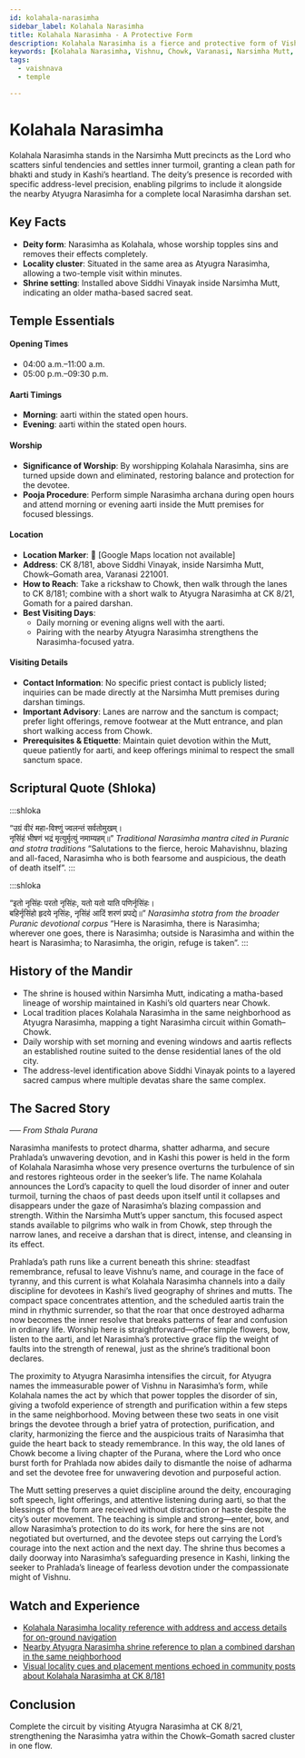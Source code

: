 ```yaml
---
id: kolahala-narasimha
sidebar_label: Kolahala Narasimha
title: Kolahala Narasimha - A Protective Form
description: Kolahala Narasimha is a fierce and protective form of Vishnu whose worship in Varanasi overturns sins and inner turmoil.
keywords: [Kolahala Narasimha, Vishnu, Chowk, Varanasi, Narsimha Mutt, sin, protection, Atyugra Narasimha]
tags:
  - vaishnava
  - temple

---
```


# Kolahala Narasimha
Kolahala Narasimha stands in the Narsimha Mutt precincts as the Lord who scatters sinful tendencies and settles inner turmoil, granting a clean path for bhakti and study in Kashi’s heartland. The deity’s presence is recorded with specific address-level precision, enabling pilgrims to include it alongside the nearby Atyugra Narasimha for a complete local Narasimha darshan set.

## Key Facts

* **Deity form**: Narasimha as Kolahala, whose worship topples sins and removes their effects completely.
* **Locality cluster**: Situated in the same area as Atyugra Narasimha, allowing a two-temple visit within minutes.
* **Shrine setting**: Installed above Siddhi Vinayak inside Narsimha Mutt, indicating an older matha-based sacred seat.

## Temple Essentials

#### Opening Times
* 04:00 a.m.–11:00 a.m.
* 05:00 p.m.–09:30 p.m.

#### Aarti Timings
* **Morning**: aarti within the stated open hours.
* **Evening**: aarti within the stated open hours.

#### Worship
* **Significance of Worship**: By worshipping Kolahala Narasimha, sins are turned upside down and eliminated, restoring balance and protection for the devotee.
* **Pooja Procedure**: Perform simple Narasimha archana during open hours and attend morning or evening aarti inside the Mutt premises for focused blessings.

#### Location
* **Location Marker**: 📍 [Google Maps location not available]
* **Address**: CK 8/181, above Siddhi Vinayak, inside Narsimha Mutt, Chowk–Gomath area, Varanasi 221001.
* **How to Reach**: Take a rickshaw to Chowk, then walk through the lanes to CK 8/181; combine with a short walk to Atyugra Narasimha at CK 8/21, Gomath for a paired darshan.
* **Best Visiting Days**:
  - Daily morning or evening aligns well with the aarti.
  - Pairing with the nearby Atyugra Narasimha strengthens the Narasimha-focused yatra.

#### Visiting Details
* **Contact Information**: No specific priest contact is publicly listed; inquiries can be made directly at the Narsimha Mutt premises during darshan timings.
* **Important Advisory**: Lanes are narrow and the sanctum is compact; prefer light offerings, remove footwear at the Mutt entrance, and plan short walking access from Chowk.
* **Prerequisites & Etiquette**: Maintain quiet devotion within the Mutt, queue patiently for aarti, and keep offerings minimal to respect the small sanctum space.

## Scriptural Quote (Shloka)

:::shloka

<Verse>
“उग्रं वीरं महा-विश्णुं ज्वलन्तं सर्वतोमुखम्। <br/>
नृसिंहं भीषणं भद्रं मृत्युर्मृत्युं नमाम्यहम्॥”
</Verse>

<Source>
<em> Traditional Narasimha mantra cited in Puranic and stotra traditions </em>
</Source>

<Translation>
“Salutations to the fierce, heroic Mahavishnu, blazing and all-faced, Narasimha who is both fearsome and auspicious, the death of death itself”.
</Translation>
:::

:::shloka

<Verse>
“इतो नृसिंहः परतो नृसिंहः, यतो यतो याति पणिर्नृसिंहः। <br/>
बहिर्नृसिंहो हृदये नृसिंहः, नृसिंहं आदिं शरणं प्रपद्ये॥”
</Verse>

<Source>
<em> Narasimha stotra from the broader Puranic devotional corpus </em>
</Source>

<Translation>
“Here is Narasimha, there is Narasimha; wherever one goes, there is Narasimha; outside is Narasimha and within the heart is Narasimha; to Narasimha, the origin, refuge is taken”.
</Translation>
:::

## History of the Mandir

* The shrine is housed within Narsimha Mutt, indicating a matha-based lineage of worship maintained in Kashi’s old quarters near Chowk.
* Local tradition places Kolahala Narasimha in the same neighborhood as Atyugra Narasimha, mapping a tight Narasimha circuit within Gomath–Chowk.
* Daily worship with set morning and evening windows and aartis reflects an established routine suited to the dense residential lanes of the old city.
* The address-level identification above Siddhi Vinayak points to a layered sacred campus where multiple devatas share the same complex.

## The Sacred Story

_── From Sthala Purana_

Narasimha manifests to protect dharma, shatter adharma, and secure Prahlada’s unwavering devotion, and in Kashi this power is held in the form of Kolahala Narasimha whose very presence overturns the turbulence of sin and restores righteous order in the seeker’s life. The name Kolahala announces the Lord’s capacity to quell the loud disorder of inner and outer turmoil, turning the chaos of past deeds upon itself until it collapses and disappears under the gaze of Narasimha’s blazing compassion and strength. Within the Narsimha Mutt’s upper sanctum, this focused aspect stands available to pilgrims who walk in from Chowk, step through the narrow lanes, and receive a darshan that is direct, intense, and cleansing in its effect.

Prahlada’s path runs like a current beneath this shrine: steadfast remembrance, refusal to leave Vishnu’s name, and courage in the face of tyranny, and this current is what Kolahala Narasimha channels into a daily discipline for devotees in Kashi’s lived geography of shrines and mutts. The compact space concentrates attention, and the scheduled aartis train the mind in rhythmic surrender, so that the roar that once destroyed adharma now becomes the inner resolve that breaks patterns of fear and confusion in ordinary life. Worship here is straightforward—offer simple flowers, bow, listen to the aarti, and let Narasimha’s protective grace flip the weight of faults into the strength of renewal, just as the shrine’s traditional boon declares.

The proximity to Atyugra Narasimha intensifies the circuit, for Atyugra names the immeasurable power of Vishnu in Narasimha’s form, while Kolahala names the act by which that power topples the disorder of sin, giving a twofold experience of strength and purification within a few steps in the same neighborhood. Moving between these two seats in one visit brings the devotee through a brief yatra of protection, purification, and clarity, harmonizing the fierce and the auspicious traits of Narasimha that guide the heart back to steady remembrance. In this way, the old lanes of Chowk become a living chapter of the Purana, where the Lord who once burst forth for Prahlada now abides daily to dismantle the noise of adharma and set the devotee free for unwavering devotion and purposeful action.

The Mutt setting preserves a quiet discipline around the deity, encouraging soft speech, light offerings, and attentive listening during aarti, so that the blessings of the form are received without distraction or haste despite the city’s outer movement. The teaching is simple and strong—enter, bow, and allow Narasimha’s protection to do its work, for here the sins are not negotiated but overturned, and the devotee steps out carrying the Lord’s courage into the next action and the next day. The shrine thus becomes a daily doorway into Narasimha’s safeguarding presence in Kashi, linking the seeker to Prahlada’s lineage of fearless devotion under the compassionate might of Vishnu.

## Watch and Experience

* [Kolahala Narasimha locality reference with address and access details for on-ground navigation](https://varanasitemples.in/vishnu-temples/kolahala-narsimha/)
* [Nearby Atyugra Narasimha shrine reference to plan a combined darshan in the same neighborhood](http://pawanpath.up.gov.in/shri-atyugra-narsimha/)
* [Visual locality cues and placement mentions echoed in community posts about Kolahala Narasimha at CK 8/181](https://www.instagram.com/p/Cryh2l_Saoa/)

## Conclusion

Complete the circuit by visiting Atyugra Narasimha at CK 8/21, strengthening the Narasimha yatra within the Chowk–Gomath sacred cluster in one flow.